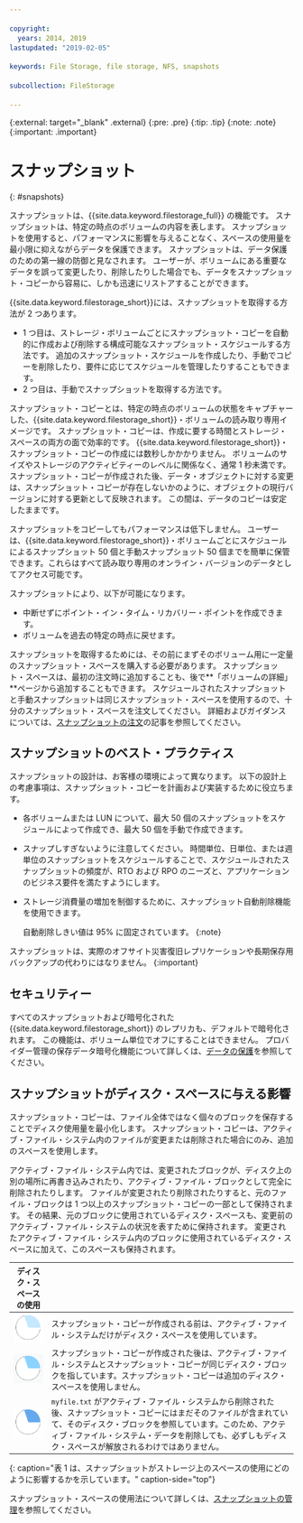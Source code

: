 ```yaml
---

copyright:
  years: 2014, 2019
lastupdated: "2019-02-05"

keywords: File Storage, file storage, NFS, snapshots

subcollection: FileStorage

---
```

{:external: target="_blank" .external}
{:pre: .pre}
{:tip: .tip}
{:note: .note}
{:important: .important}

# スナップショット
{: #snapshots}

スナップショットは、{{site.data.keyword.filestorage_full}} の機能です。 スナップショットは、特定の時点のボリュームの内容を表します。 スナップショットを使用すると、パフォーマンスに影響を与えることなく、スペースの使用量を最小限に抑えながらデータを保護できます。 スナップショットは、データ保護のための第一線の防御と見なされます。 ユーザーが、ボリュームにある重要なデータを誤って変更したり、削除したりした場合でも、データをスナップショット・コピーから容易に、しかも迅速にリストアすることができます。

{{site.data.keyword.filestorage_short}}には、スナップショットを取得する方法が 2 つあります。

* 1 つ目は、ストレージ・ボリュームごとにスナップショット・コピーを自動的に作成および削除する構成可能なスナップショット・スケジュールする方法です。 追加のスナップショット・スケジュールを作成したり、手動でコピーを削除したり、要件に応じてスケジュールを管理したりすることもできます。
* 2 つ目は、手動でスナップショットを取得する方法です。

スナップショット・コピーとは、特定の時点のボリュームの状態をキャプチャーした、{{site.data.keyword.filestorage_short}}・ボリュームの読み取り専用イメージです。 スナップショット・コピーは、作成に要する時間とストレージ・スペースの両方の面で効率的です。 {{site.data.keyword.filestorage_short}}・スナップショット・コピーの作成には数秒しかかかりません。 ボリュームのサイズやストレージのアクティビティーのレベルに関係なく、通常 1 秒未満です。 スナップショット・コピーが作成された後、データ・オブジェクトに対する変更は、スナップショット・コピーが存在しないかのように、オブジェクトの現行バージョンに対する更新として反映されます。 この間は、データのコピーは安定したままです。

スナップショットをコピーしてもパフォーマンスは低下しません。 ユーザーは、{{site.data.keyword.filestorage_short}}・ボリュームごとにスケジュールによるスナップショット 50 個と手動スナップショット 50 個までを簡単に保管できます。これらはすべて読み取り専用のオンライン・バージョンのデータとしてアクセス可能です。

スナップショットにより、以下が可能になります。

- 中断せずにポイント・イン・タイム・リカバリー・ポイントを作成できます。
- ボリュームを過去の特定の時点に戻せます。

スナップショットを取得するためには、その前にまずそのボリューム用に一定量のスナップショット・スペースを購入する必要があります。 スナップショット・スペースは、最初の注文時に追加することも、後で**「ボリュームの詳細」**ページから追加することもできます。 スケジュールされたスナップショットと手動スナップショットは同じスナップショット・スペースを使用するので、十分のスナップショット・スペースを注文してください。 詳細およびガイダンスについては、[スナップショットの注文](/docs/infrastructure/FileStorage?topic=FileStorage-ordering-snapshots)の記事を参照してください。

## スナップショットのベスト・プラクティス

スナップショットの設計は、お客様の環境によって異なります。 以下の設計上の考慮事項は、スナップショット・コピーを計画および実装するために役立ちます。
- 各ボリュームまたは LUN について、最大 50 個のスナップショットをスケジュールによって作成でき、最大 50 個を手動で作成できます。
- スナップしすぎないように注意してください。 時間単位、日単位、または週単位のスナップショットをスケジュールすることで、スケジュールされたスナップショットの頻度が、RTO および RPO のニーズと、アプリケーションのビジネス要件を満たすようにします。
- ストレージ消費量の増加を制御するために、スナップショット自動削除機能を使用できます。

  自動削除しきい値は 95% に固定されています。
  {:note}

スナップショットは、実際のオフサイト災害復旧レプリケーションや長期保存用バックアップの代わりにはなりません。
{:important}

## セキュリティー

すべてのスナップショットおよび暗号化された {{site.data.keyword.filestorage_short}} のレプリカも、デフォルトで暗号化されます。 この機能は、ボリューム単位でオフにすることはできません。 プロバイダー管理の保存データ暗号化機能について詳しくは、[データの保護](/docs/infrastructure/FileStorage?topic=FileStorage-encryption)を参照してください。

## スナップショットがディスク・スペースに与える影響

スナップショット・コピーは、ファイル全体ではなく個々のブロックを保存することでディスク使用量を最小化します。 スナップショット・コピーは、アクティブ・ファイル・システム内のファイルが変更または削除された場合にのみ、追加のスペースを使用します。

アクティブ・ファイル・システム内では、変更されたブロックが、ディスク上の別の場所に再書き込みされたり、アクティブ・ファイル・ブロックとして完全に削除されたりします。 ファイルが変更されたり削除されたりすると、元のファイル・ブロックは 1 つ以上のスナップショット・コピーの一部として保持されます。 その結果、元のブロックに使用されているディスク・スペースも、変更前のアクティブ・ファイル・システムの状況を表すために保持されます。 変更されたアクティブ・ファイル・システム内のブロックに使用されているディスク・スペースに加えて、このスペースも保持されます。

| ディスク・スペースの使用 |   |
|-----|-----|
| ![スナップショット・コピーが行われる前に使用されるスペース](/images/bfcircle1.png "スナップショット・コピー前") |スナップショット・コピーが作成される前は、アクティブ・ファイル・システムだけがディスク・スペースを使用しています。|
| ![スナップショット・コピーが行われたときに使用されるスペース](/images/bfcircle3.png "スナップショット・コピー後") |スナップショット・コピーが作成された後は、アクティブ・ファイル・システムとスナップショット・コピーが同じディスク・ブロックを指しています。スナップショット・コピーは追加のディスク・スペースを使用しません。|
| ![スナップショット・コピーが行われた後に何かが変更されたときに使用されるスペース](/images/bfcircle2.png "スナップショット・コピー後の変更") |`myfile.txt` がアクティブ・ファイル・システムから削除された後、スナップショット・コピーにはまだそのファイルが含まれていて、そのディスク・ブロックを参照しています。このため、アクティブ・ファイル・システム・データを削除しても、必ずしもディスク・スペースが解放されるわけではありません。|
{: caption="表 1 は、スナップショットがストレージ上のスペースの使用にどのように影響するかを示しています。" caption-side="top"}


スナップショット・スペースの使用法について詳しくは、[スナップショットの管理](/docs/infrastructure/FileStorage?topic=FileStorage-managingSnapshots)を参照してください。
